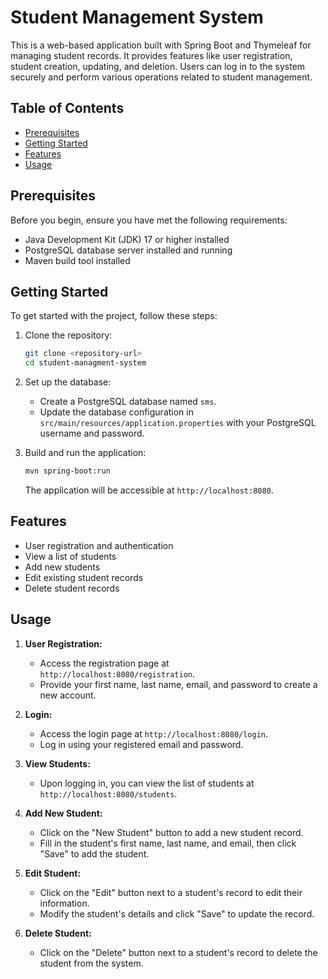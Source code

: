 # Student Management System

This is a web-based application built with Spring Boot and Thymeleaf for managing student records. It provides features like user registration, student creation, updating, and deletion. Users can log in to the system securely and perform various operations related to student management.

## Table of Contents

- [Prerequisites](#prerequisites)
- [Getting Started](#getting-started)
- [Features](#features)
- [Usage](#usage)

## Prerequisites

Before you begin, ensure you have met the following requirements:

- Java Development Kit (JDK) 17 or higher installed
- PostgreSQL database server installed and running
- Maven build tool installed

## Getting Started

To get started with the project, follow these steps:

1. Clone the repository:

   ```bash
   git clone <repository-url>
   cd student-managment-system
   ```

2. Set up the database:
    - Create a PostgreSQL database named `sms`.
    - Update the database configuration in `src/main/resources/application.properties` with your PostgreSQL username and password.

3. Build and run the application:

   ```bash
   mvn spring-boot:run
   ```

   The application will be accessible at `http://localhost:8080`.

## Features

- User registration and authentication
- View a list of students
- Add new students
- Edit existing student records
- Delete student records

## Usage

1. **User Registration:**
    - Access the registration page at `http://localhost:8080/registration`.
    - Provide your first name, last name, email, and password to create a new account.

2. **Login:**
    - Access the login page at `http://localhost:8080/login`.
    - Log in using your registered email and password.

3. **View Students:**
    - Upon logging in, you can view the list of students at `http://localhost:8080/students`.

4. **Add New Student:**
    - Click on the "New Student" button to add a new student record.
    - Fill in the student's first name, last name, and email, then click "Save" to add the student.

5. **Edit Student:**
    - Click on the "Edit" button next to a student's record to edit their information.
    - Modify the student's details and click "Save" to update the record.

6. **Delete Student:**
    - Click on the "Delete" button next to a student's record to delete the student from the system.

